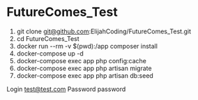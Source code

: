 # FutureComes_Test

1. git clone git@github.com:ElijahCoding/FutureComes_Test.git
2. cd FutureComes_Test
3. docker run --rm -v $(pwd):/app composer install
4. docker-compose up -d
5. docker-compose exec app php config:cache
6. docker-compose exec app php artisan migrate
7. docker-compose exec app php artisan db:seed


Login test@test.com
Password password
